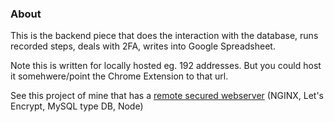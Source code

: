 ### About

This is the backend piece that does the interaction with the database, runs recorded steps, deals with 2FA, writes into Google Spreadsheet.

Note this is written for locally hosted eg. 192 addresses. But you could host it somehwere/point the Chrome Extension to that url.

See this project of mine that has a [remote secured webserver](https://github.com/jdc-cunningham/chrome-extension-notetaking-reminder-app/tree/remote-origin-iframe) (NGINX, Let's Encrypt, MySQL type DB, Node)